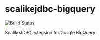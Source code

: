 # scalikejdbc-bigquery

[![Build Status](https://travis-ci.org/ocadaruma/scalikejdbc-bigquery.svg?branch=master)](https://travis-ci.org/ocadaruma/scalikejdbc-bigquery)

ScalikeJDBC extension for Google BigQuery
